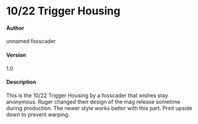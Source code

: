 # 10/22 Trigger Housing

#### Author
unnamed fosscader

#### Version
1.0

#### Description

This is the 10/22 Trigger Housing by a fosscader that wishes stay anonymous. Ruger changed their design of the mag release sometime during production.  The newer style works better with this part. Print upside down to prevent warping.

